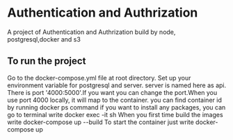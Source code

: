 # Authentication and Authrization

A project of Authentication and Authrization build by node, postgresql,docker and s3

## To run the project

Go to the docker-compose.yml file at root directory.
Set up your environment variable for postgresql and server.
server is named here as api.
There is port '4000:5000'.If you want you can change the port.When you use port 4000 locally, it will map to the container.
you can find container id by running docker ps command
if you want to install any packages, you can go to terminal write docker exec -it <container id> sh
When you first time build the images write docker-compose up --build
To start the container just write docker-compose up
